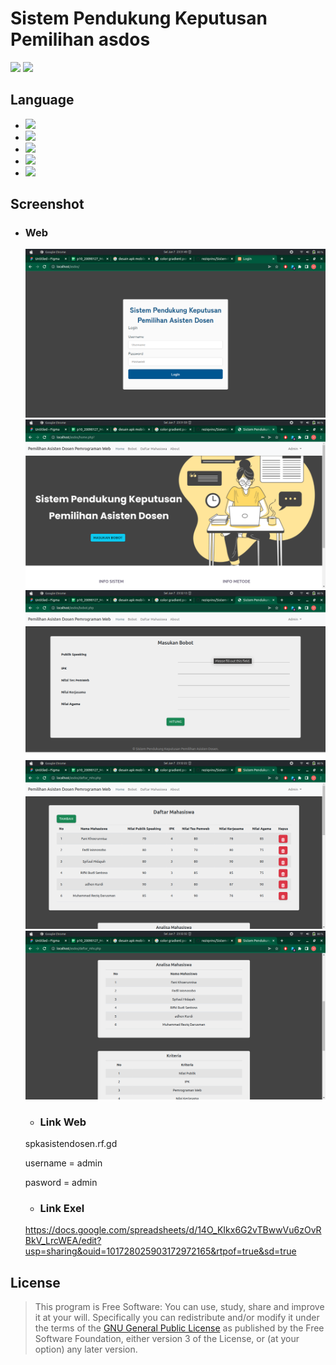 # Sistem Pendukung Keputusan Pemilihan asdos

[![](https://img.shields.io/badge/docs-latest-brightgreen.svg?style=flat&maxAge=86400)](https://www.instagram.com/reziq_vins/)
[![](https://img.shields.io/badge/Find%20Me-%40ReziqVins-009688.svg?style=social)](https://www.instagram.com/reziq_vins/)

## Language

- [![](https://img.shields.io/badge/html-5-FF5722.svg)](https://www.w3schools.com/html/default.asp) 
- [![](https://img.shields.io/badge/css-3-03A9F4.svg)](https://www.w3schools.com/cssref/)
- [![](https://img.shields.io/badge/javascript-1.8-FFCA28.svg)](https://www.w3schools.com/js/default.asp)
- [![](https://img.shields.io/badge/php-7.1.8-673AB7.svg)](https://www.php.net/) 
- [![](https://img.shields.io/badge/mysql-5.0.12-yellow.svg)](https://www.mysql.com/) 

## Screenshot

- ### Web
    
    ![](https://github.com/reziqvins/Sistem-Pendukung-Keputusan-Pemilihan-Asisten-Dosen-Metode-Topsis/blob/main/ss/1.png)
    ![](https://github.com/reziqvins/Sistem-Pendukung-Keputusan-Pemilihan-Asisten-Dosen-Metode-Topsis/blob/main/ss/2.png)
    ![](https://github.com/reziqvins/Sistem-Pendukung-Keputusan-Pemilihan-Asisten-Dosen-Metode-Topsis/blob/main/ss/3.png)
    ![](https://github.com/reziqvins/Sistem-Pendukung-Keputusan-Pemilihan-Asisten-Dosen-Metode-Topsis/blob/main/ss/4.png)
    ![](https://github.com/reziqvins/Sistem-Pendukung-Keputusan-Pemilihan-Asisten-Dosen-Metode-Topsis/blob/main/ss/5.png)
    
   - ### Link Web

    spkasistendosen.rf.gd
    
    
    username    = admin
    
    
    pasword     = admin


   - ### Link Exel
    https://docs.google.com/spreadsheets/d/14O_KIkx6G2vTBwwVu6zOvRBkV_LrcWEA/edit?usp=sharing&ouid=101728025903172972165&rtpof=true&sd=true
   
    
## License
> This program is Free Software: 
You can use, study, share and improve it at your will. Specifically you can redistribute and/or modify it under the terms of the [GNU General Public License](https://www.gnu.org/licenses/gpl.html) 
as published by the Free Software Foundation, either version 3 of the License, or (at your option) any later version.

